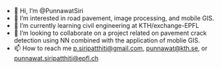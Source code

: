 - 👋 Hi, I’m @PunnawatSiri
- 👀 I’m interested in road pavement, image processing, and mobile GIS.
- 🌱 I’m currently learning civil engineering at KTH/exchange-EPFL
- 💞️ I’m looking to collaborate on a project related on pavement crack detection using NN combined with the application of moblie GIS.
- 📫 How to reach me p.siripatthiti@gmail.com, punnawat@kth.se, or punnawat.siripatthiti@epfl.ch

<!---
PunnawatSiri/PunnawatSiri is a ✨ special ✨ repository because its `README.md` (this file) appears on your GitHub profile.
You can click the Preview link to take a look at your changes.
--->
